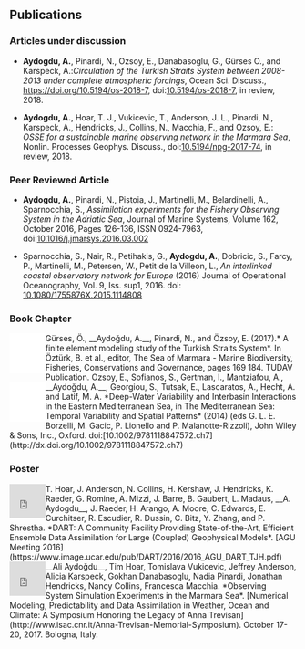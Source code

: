 ## Publications

### Articles under discussion

- __Aydogdu, A.__, Pinardi, N., Ozsoy, E., Danabasoglu, G., Gürses O., and Karspeck, A.:*Circulation of the Turkish Straits System between 2008-2013 under complete atmospheric forcings*, Ocean Sci. Discuss., https://doi.org/10.5194/os-2018-7, doi:[10.5194/os-2018-7](https://doi.org/10.5194/os-2018-7), in review, 2018.

- __Aydogdu, A.__, Hoar, T. J., Vukicevic, T., Anderson, J. L., Pinardi, N., Karspeck, A., Hendricks, J., Collins, N., Macchia, F., and Ozsoy, E.: *OSSE for a sustainable marine observing network in the Marmara Sea*, Nonlin. Processes Geophys. Discuss., doi:[10.5194/npg-2017-74](https://doi.org/10.5194/npg-2017-74), in review, 2018. 

### Peer Reviewed Article 

- __Aydogdu, A.__, Pinardi, N., Pistoia, J., Martinelli, M., Belardinelli, A., Sparnocchia, S., *Assimilation experiments for the Fishery Observing System in the Adriatic Sea*, Journal of Marine Systems, Volume 162, October 2016, Pages 126-136, ISSN 0924-7963, doi:[10.1016/j.jmarsys.2016.03.002](http://dx.doi.org/10.1016/j.jmarsys.2016.03.002)

- Sparnocchia, S., Nair, R., Petihakis, G., __Aydogdu, A.__, Dobricic, S., Farcy, P., Martinelli, M., Petersen, W., Petit de la Villeon, L., *An interlinked coastal observatory network for Europe* (2016) Journal of Operational Oceanography, Vol. 9, Iss. sup1, 2016. doi: [10.1080/1755876X.2015.1114808](http://dx.doi.org/10.1080/1755876X.2015.1114808)

### Book Chapter

<div style="float: left; clear: left">
<iframe style="width:63px; height:70px;" src="//e.issuu.com/embed.html#8893677/56704268" frameborder="0" allowfullscreen></iframe> 
</div>
Gürses, Ö., __Aydoğdu, A.__, Pinardi, N., and Özsoy, E. (2017).* A finite element modeling study of the Turkish Straits System*. In Öztürk, B. et al., editor, The Sea of Marmara - Marine Biodiversity, Fisheries, Conservations and Governance, pages 169 184. TUDAV Publication.

<div style="float: left; clear: left">
<iframe style="width:63px; height:70px;" src="//e.issuu.com/embed.html#8893677/56704174" frameborder="0" allowfullscreen></iframe> 
</div>
Ozsoy, E., Sofianos, S., Gertman, I., Mantziafou, A., __Aydoğdu, A.__, Georgiou, S., Tutsak, E., Lascaratos, A., Hecht, A. and Latif, M. A. *Deep-Water Variability and Interbasin Interactions in the Eastern Mediterranean Sea, in The Mediterranean Sea: Temporal Variability and Spatial Patterns* (2014) (eds G. L. E. Borzelli, M. Gacic, P. Lionello and P. Malanotte-Rizzoli), John Wiley & Sons, Inc., Oxford. doi:[10.1002/9781118847572.ch7](http://dx.doi.org/10.1002/9781118847572.ch7)

### Poster

<div style="float: left; clear: left">
<iframe src="https://widgets.figshare.com/articles/5821671/embed?show_title=0" width="63" height="60" frameborder="0"></iframe>
</div>
T. Hoar, J. Anderson, N. Collins, H. Kershaw, J. Hendricks, K. Raeder, G. Romine, A. Mizzi, J. Barre, B. Gaubert, L. Madaus, __A. Aydogdu__, J. Raeder, H. Arango, A. Moore, C. Edwards, E. Curchitser, R. Escudier, R. Dussin, C. Bitz, Y. Zhang, and P. Shrestha. *DART: A Community Facility Providing State-of-the-Art, Efficient
Ensemble Data Assimilation for Large (Coupled) Geophysical Models*. [AGU Meeting 2016](https://www.image.ucar.edu/pub/DART/2016/2016_AGU_DART_TJH.pdf)


<div style="float: left; clear: left">
<iframe src="https://widgets.figshare.com/articles/5738487/embed?show_title=0" width="63" height="60" frameborder="0"></iframe>
</div>
__Ali Aydoğdu__, Tim Hoar, Tomislava Vukicevic, Jeffrey Anderson, Alicia Karspeck, Gokhan Danabasoglu, Nadia Pinardi, Jonathan Hendricks, Nancy Collins, Francesca Macchia. *Observing System Simulation Experiments in the Marmara Sea*. [Numerical Modeling, Predictability and Data Assimilation in Weather, Ocean and Climate: A Symposium Honoring the Legacy of Anna Trevisan](http://www.isac.cnr.it/Anna-Trevisan-Memorial-Symposium). October 17-20, 2017. Bologna, Italy.

